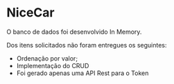 # NiceCar
O banco de dados foi desenvolvido In Memory.

Dos itens solicitados não foram entregues os seguintes:
- Ordenação por valor;
- Implementação do CRUD
- Foi gerado apenas uma API Rest para o Token
